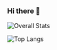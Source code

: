 ### Hi there 👋

<!--
**1shtandon/1shtandon** is a ✨ _special_ ✨ repository because its `README.md` (this file) appears on your GitHub profile.

Here are some ideas to get you started:

- 🔭 I’m currently working on ...
- 🌱 I’m currently learning ...
- 👯 I’m looking to collaborate on ...
- 🤔 I’m looking for help with ...
- 💬 Ask me about ...
- 📫 How to reach me: ...
- 😄 Pronouns: ...
- ⚡ Fun fact: ...
-->

![Overall Stats](https://github-readme-stats.vercel.app/api?username=1shtandon&count_private=true&show_icons=true&hide=contribs)


![Top Langs](https://github-readme-stats.vercel.app/api/top-langs/?username=1shtandon&layout=compact&hide=html)


